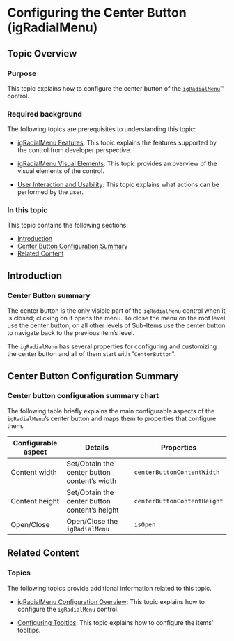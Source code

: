 ﻿<!--
|metadata|
{
    "fileName": "igradialmenu-configuring-center-button",
    "controlName": "igRadialMenu",
    "tags": ["How Do I","Layouts"]
}
|metadata|
-->

# Configuring the Center Button (igRadialMenu)

## Topic Overview
### Purpose

This topic explains how to configure the center button of the [`igRadialMenu`](%%jQueryApiUrl%%/ui.igRadialMenu#options)™ control.

### Required background

The following topics are prerequisites to understanding this topic:

- [igRadialMenu Features](igRadialMenu-Features.html): This topic explains the features supported by the control from developer perspective.

- [igRadialMenu Visual Elements](igRadialMenu-Visual-Elements.html): This topic provides an overview of the visual elements of the control.

- [User Interaction and Usability](igRadialMenu-User-Interaction.html): This topic explains what actions can be performed by the user.


### In this topic

This topic contains the following sections:

-   [Introduction](#introduction)
-   [Center Button Configuration Summary](#configuration)
-   [Related Content](#related-topics)



## <a id="introduction"></a>Introduction
### Center Button summary

The center button is the only visible part of the `igRadialMenu` control when it is closed; clicking on it opens the menu. To close the menu on the root level use the center button, on all other levels of Sub-Items use the center button to navigate back to the previous item’s level.

The `igRadialMenu` has several properties for configuring and customizing the center button and all of them start with "`CenterButton`".



## <a id="configuration"></a>Center Button Configuration Summary
### Center button configuration summary chart

The following table briefly explains the main configurable aspects of the `igRadialMenu`’s center button and maps them to properties that configure them.

Configurable aspect| Details| Properties
---|---|---
Content width| Set/Obtain the center button content’s width|`centerButtonContentWidth`
Content height|Set/Obtain the center button content’s height| `centerButtonContentHeight`
Open/Close| Open/Close the `igRadialMenu`|`isOpen`


## <a id="related-topics"></a>Related Content
### Topics

The following topics provide additional information related to this topic.

- [igRadialMenu Configuration Overview](igRadialMenu-Configuration-Overview.html): This topic explains how to configure the `igRadialMenu` control.

- [Configuring Tooltips](igRadialMenu-Configuring-Tooltips.html): This topic explains how to configure the items’ tooltips.





 

 


